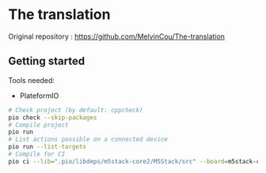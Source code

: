 # The translation

Original repository : https://github.com/MelvinCou/The-translation

## Getting started

Tools needed:

- PlateformIO


```sh
# Check project (by default: cppcheck)
pio check --skip-packages
# Compile project
pio run
# List actions possible on a connected device
pio run --list-targets
# Compile for CI
pio ci --lib=".pio/libdeps/m5stack-core2/M5Stack/src" --board=m5stack-core2 .
```

